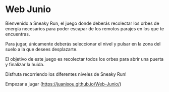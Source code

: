 # Web Junio

Bienvenido a Sneaky Run, el juego donde deberás recolectar los orbes de energía necesarios para poder escapar de los remotos parajes en los que te encuentras.

Para jugar, únicamente deberás seleccionar el nivel y pulsar en la zona del suelo a la que desees desplazarte.

El objetivo de este juego es recolectar todos los orbes para abrir una puerta y finalizar la huida.

Disfruta recorriendo los diferentes niveles de Sneaky Run!

Empezar a jugar (https://juanixou.github.io/Web-Junio/)
